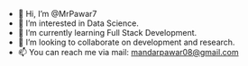 - 👋 Hi, I’m @MrPawar7
- 👀 I’m interested in Data Science.
- 🌱 I’m currently learning Full Stack Development.
- 💞️ I’m looking to collaborate on development and research.
- 📫 You can reach me via mail: mandarpawar08@gmail.com

<!---
MrPawar7/MrPawar7 is a ✨ special ✨ repository because its `README.md` (this file) appears on your GitHub profile.
You can click the Preview link to take a look at your changes.
--->
